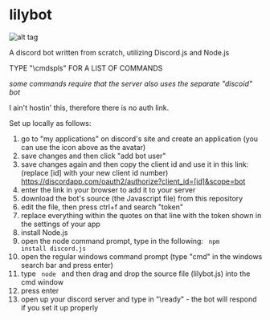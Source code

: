 # lilybot

![alt tag](http://i.imgur.com/1bP8leP.png)

A discord bot written from scratch, utilizing Discord.js and Node.js

TYPE "\cmdspls" FOR A LIST OF COMMANDS

*some commands require that the server also uses the separate "discoid" bot*

I ain't hostin' this, therefore there is no auth link.

Set up locally as follows:

1. go to "my applications" on discord's site and create an application (you can use the icon above as the avatar)
2. save changes and then click "add bot user"
3. save changes again and then copy the client id and use it in this link: (replace [id] with your new client id number) https://discordapp.com/oauth2/authorize?client_id=[id]&scope=bot
4. enter the link in your browser to add it to your server
5. download the bot's source (the Javascript file) from this repository
6. edit the file, then press ctrl+f and search "token"
7. replace everything within the quotes on that line with the token shown in the settings of your app
8. install Node.js
9. open the node command prompt, type in the following: <code> npm install discord.js </code>
10. open the regular windows command prompt (type "cmd" in the windows search bar and press enter)
11. type <code> node </code> and then drag and drop the source file (lilybot.js) into the cmd window
12. press enter
13. open up your discord server and type in "\ready" - the bot will respond if you set it up properly

